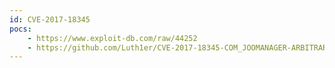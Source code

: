 ```yaml
---
id: CVE-2017-18345
pocs: 
    - https://www.exploit-db.com/raw/44252
    - https://github.com/Luth1er/CVE-2017-18345-COM_JOOMANAGER-ARBITRARY-FILE-DOWNLOAD
---
```

